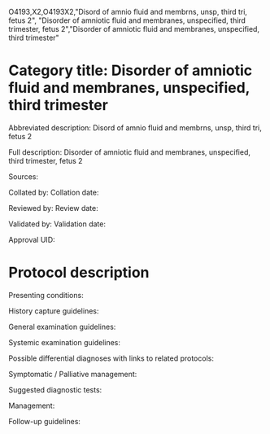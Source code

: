 O4193,X2,O4193X2,"Disord of amnio fluid and membrns, unsp, third tri, fetus 2", "Disorder of amniotic fluid and membranes, unspecified, third trimester, fetus 2","Disorder of amniotic fluid and membranes, unspecified, third trimester"
# Category title: Disorder of amniotic fluid and membranes, unspecified, third trimester

Abbreviated description: Disord of amnio fluid and membrns, unsp, third tri, fetus 2

Full description: Disorder of amniotic fluid and membranes, unspecified, third trimester, fetus 2

Sources:

Collated by:
Collation date:

Reviewed by:
Review date:

Validated by:
Validation date:

Approval UID:

# Protocol description

Presenting conditions:

History capture guidelines:

General examination guidelines:

Systemic examination guidelines:

Possible differential diagnoses with links to related protocols:

Symptomatic / Palliative management:

Suggested diagnostic tests:

Management:

Follow-up guidelines:
